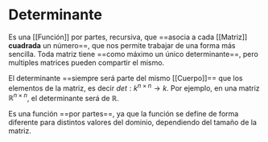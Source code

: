 # Determinante

Es una [[Función]] por partes, recursiva, que ==asocia a cada [[Matriz]] **cuadrada** un número==, que nos permite trabajar de una forma más sencilla. Toda matriz tiene ==como máximo un único determinante==, pero multiples matrices pueden compartir el mismo.

El determinante ==siempre será parte del mismo [[Cuerpo]]== que los elementos de la matriz, es decir $det: k^{n \times n} \rightarrow k$. Por ejemplo, en una matriz $\mathbb{R}^{n \times n}$, el determinante será de $\mathbb{R}$.

Es una función ==por partes==, ya que la función se define de forma diferente para distintos valores del dominio, dependiendo del tamaño de la matriz.
